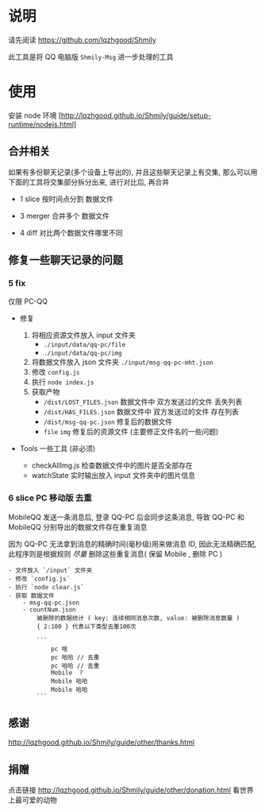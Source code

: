 # 说明

请先阅读 https://github.com/lqzhgood/Shmily

此工具是将 QQ 电脑版 `Shmily-Msg` 进一步处理的工具

# 使用

安装 node 环境 [http://lqzhgood.github.io/Shmily/guide/setup-runtime/nodejs.html]

## 合并相关

如果有多份聊天记录(多个设备上导出的), 并且这些聊天记录上有交集, 那么可以用下面的工具将交集部分拆分出来, 进行对比后, 再合并

-   1 slice
    按时间点分割 数据文件

-   3 merger
    合并多个 数据文件

-   4 diff
    对比两个数据文件哪里不同

## 修复一些聊天记录的问题

### 5 fix

仅限 PC-QQ

-   修复

    1. 将相应资源文件放入 input 文件夹
        - `./input/data/qq-pc/file`
        - `./input/data/qq-pc/img`
    2. 将数据文件放入 json 文件夹 `./input/msg-qq-pc-mht.json`
    3. 修改 `config.js`
    4. 执行 `node index.js`
    5. 获取产物
        - `/dist/LOST_FILES.json` 数据文件中 双方发送过的文件 丢失列表
        - `/dist/HAS_FILES.json` 数据文件中 双方发送过的文件 存在列表
        - `/dist/msg-qq-pc.json` 修复后的数据文件
        - `file` `img` 修复后的资源文件 (主要修正文件名的一些问题)

-   Tools 一些工具 (非必须)

    -   checkAllImg.js 检查数据文件中的图片是否全部存在
    -   watchState 实时输出放入 input 文件夹中的图片信息

### 6 slice PC 移动版 去重

MobileQQ 发送一条消息后, 登录 QQ-PC 后会同步这条消息, 导致 QQ-PC 和 MobileQQ 分别导出的数据文件存在重复消息

因为 QQ-PC 无法拿到消息的精确时间(毫秒级)用来做消息 ID, 因此无法精确匹配, 此程序则是根据规则 _尽量_ 删除这些重复消息( 保留 Mobile , 删除 PC )

    - 文件放入 `/input` 文件夹
    - 修改 `config.js`
    - 执行 `node clear.js`
    - 获取 数据文件
        - msg-qq-pc.json
        - countNum.json
            被删除的数据统计 ( key: 连续相同消息次数, value: 被删除消息数量 )
            { 2:100 } 代表以下类型去重100次

            ```
                pc 啥
                pc 哈哈 // 去重
                pc 哈哈 // 去重
                Mobile  ?
                Mobile 哈哈
                Mobile 哈哈
            ```

## 感谢

http://lqzhgood.github.io/Shmily/guide/other/thanks.html

## 捐赠

点击链接 http://lqzhgood.github.io/Shmily/guide/other/donation.html 看世界上最可爱的动物
